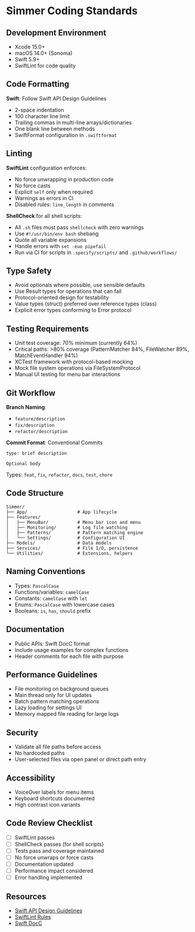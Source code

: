 # Simmer Coding Standards

## Development Environment

- Xcode 15.0+
- macOS 14.0+ (Sonoma)
- Swift 5.9+
- SwiftLint for code quality

## Code Formatting

**Swift**: Follow Swift API Design Guidelines
- 2-space indentation
- 100 character line limit
- Trailing commas in multi-line arrays/dictionaries
- One blank line between methods
- SwiftFormat configuration in `.swiftformat`

## Linting

**SwiftLint** configuration enforces:
- No force unwrapping in production code
- No force casts
- Explicit `self` only when required
- Warnings as errors in CI
- Disabled rules: `line_length` in comments

**ShellCheck** for all shell scripts:
- All `.sh` files must pass `shellcheck` with zero warnings
- Use `#!/usr/bin/env bash` shebang
- Quote all variable expansions
- Handle errors with `set -euo pipefail`
- Run via CI for scripts in `.specify/scripts/` and `.github/workflows/`

## Type Safety

- Avoid optionals where possible, use sensible defaults
- Use Result types for operations that can fail
- Protocol-oriented design for testability
- Value types (struct) preferred over reference types (class)
- Explicit error types conforming to Error protocol

## Testing Requirements

- Unit test coverage: 70% minimum (currently 64%)
- Critical paths: >80% coverage (PatternMatcher 84%, FileWatcher 89%, MatchEventHandler 94%)
- XCTest framework with protocol-based mocking
- Mock file system operations via FileSystemProtocol
- Manual UI testing for menu bar interactions

## Git Workflow

**Branch Naming**:
- `feature/description`
- `fix/description`
- `refactor/description`

**Commit Format**: Conventional Commits
```
type: brief description

Optional body
```

Types: `feat`, `fix`, `refactor`, `docs`, `test`, `chore`

## Code Structure

```
Simmer/
├── App/                   # App lifecycle
├── Features/
│   ├── MenuBar/           # Menu bar icon and menu
│   ├── Monitoring/        # Log file watching
│   ├── Patterns/          # Pattern matching engine
│   └── Settings/          # Configuration UI
├── Models/                # Data models
├── Services/              # File I/O, persistence
└── Utilities/             # Extensions, helpers
```

## Naming Conventions

- Types: `PascalCase`
- Functions/variables: `camelCase`
- Constants: `camelCase` with `let`
- Enums: `PascalCase` with lowercase cases
- Booleans: `is`, `has`, `should` prefix

## Documentation

- Public APIs: Swift DocC format
- Include usage examples for complex functions
- Header comments for each file with purpose

## Performance Guidelines

- File monitoring on background queues
- Main thread only for UI updates
- Batch pattern matching operations
- Lazy loading for settings UI
- Memory mapped file reading for large logs

## Security

- Validate all file paths before access
- No hardcoded paths
- User-selected files via open panel or direct path entry

## Accessibility

- VoiceOver labels for menu items
- Keyboard shortcuts documented
- High contrast icon variants

## Code Review Checklist

- [ ] SwiftLint passes
- [ ] ShellCheck passes (for shell scripts)
- [ ] Tests pass and coverage maintained
- [ ] No force unwraps or force casts
- [ ] Documentation updated
- [ ] Performance impact considered
- [ ] Error handling implemented

## Resources

- [Swift API Design Guidelines](https://swift.org/documentation/api-design-guidelines/)
- [SwiftLint Rules](https://realm.github.io/SwiftLint/rule-directory.html)
- [Swift DocC](https://www.swift.org/documentation/docc/)
